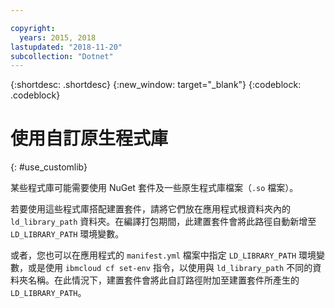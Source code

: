 ```yaml
---

copyright:
  years: 2015, 2018
lastupdated: "2018-11-20"
subcollection: "Dotnet"
---
```


{:shortdesc: .shortdesc}
{:new_window: target="_blank"}
{:codeblock: .codeblock}


# 使用自訂原生程式庫
{: #use_customlib}

某些程式庫可能需要使用 NuGet 套件及一些原生程式庫檔案（`.so` 檔案）。  

若要使用這些程式庫搭配建置套件，請將它們放在應用程式根資料夾內的 `ld_library_path` 資料夾。在編譯打包期間，此建置套件會將此路徑自動新增至 `LD_LIBRARY_PATH` 環境變數。  

或者，您也可以在應用程式的 `manifest.yml` 檔案中指定 `LD_LIBRARY_PATH` 環境變數，或是使用 `ibmcloud cf set-env` 指令，以使用與 `ld_library_path` 不同的資料夾名稱。在此情況下，建置套件會將此自訂路徑附加至建置套件所產生的 `LD_LIBRARY_PATH`。
